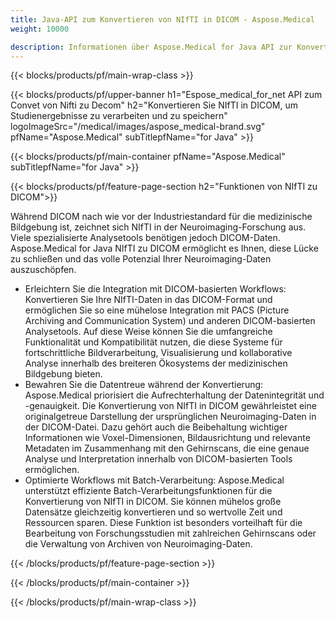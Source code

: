 ```yaml
---
title: Java-API zum Konvertieren von NIfTI in DICOM - Aspose.Medical
weight: 10000

description: Informationen über Aspose.Medical for Java API zur Konvertierung von NIfTI in DICOM
---
```


{{< blocks/products/pf/main-wrap-class >}}

{{< blocks/products/pf/upper-banner h1="Espose_medical_for_net API zum Convet von Nifti zu Decom" h2="Konvertieren Sie NIfTI in DICOM, um Studienergebnisse zu verarbeiten und zu speichern" logoImageSrc="/medical/images/aspose_medical-brand.svg" pfName="Aspose.Medical" subTitlepfName="for Java" >}}

{{< blocks/products/pf/main-container pfName="Aspose.Medical" subTitlepfName="for Java" >}}

{{< blocks/products/pf/feature-page-section h2="Funktionen von NIfTI zu DICOM">}}

<p>Während DICOM nach wie vor der Industriestandard für die medizinische Bildgebung ist, zeichnet sich NIfTI in der Neuroimaging-Forschung aus. Viele spezialisierte Analysetools benötigen jedoch DICOM-Daten. Aspose.Medical for Java NIfTI zu DICOM ermöglicht es Ihnen, diese Lücke zu schließen und das volle Potenzial Ihrer Neuroimaging-Daten auszuschöpfen.</p>

<ul>
<li>Erleichtern Sie die Integration mit DICOM-basierten Workflows: Konvertieren Sie Ihre NIfTI-Daten in das DICOM-Format und ermöglichen Sie so eine mühelose Integration mit PACS (Picture Archiving and Communication System) und anderen DICOM-basierten Analysetools. Auf diese Weise können Sie die umfangreiche Funktionalität und Kompatibilität nutzen, die diese Systeme für fortschrittliche Bildverarbeitung, Visualisierung und kollaborative Analyse innerhalb des breiteren Ökosystems der medizinischen Bildgebung bieten.</li>
<li>Bewahren Sie die Datentreue während der Konvertierung: Aspose.Medical priorisiert die Aufrechterhaltung der Datenintegrität und -genauigkeit. Die Konvertierung von NIfTI in DICOM gewährleistet eine originalgetreue Darstellung der ursprünglichen Neuroimaging-Daten in der DICOM-Datei. Dazu gehört auch die Beibehaltung wichtiger Informationen wie Voxel-Dimensionen, Bildausrichtung und relevante Metadaten im Zusammenhang mit den Gehirnscans, die eine genaue Analyse und Interpretation innerhalb von DICOM-basierten Tools ermöglichen.</li>
<li>Optimierte Workflows mit Batch-Verarbeitung: Aspose.Medical unterstützt effiziente Batch-Verarbeitungsfunktionen für die Konvertierung von NIfTI in DICOM. Sie können mühelos große Datensätze gleichzeitig konvertieren und so wertvolle Zeit und Ressourcen sparen. Diese Funktion ist besonders vorteilhaft für die Bearbeitung von Forschungsstudien mit zahlreichen Gehirnscans oder die Verwaltung von Archiven von Neuroimaging-Daten.</li>
</ul>

{{< /blocks/products/pf/feature-page-section >}}

{{< /blocks/products/pf/main-container >}}

{{< /blocks/products/pf/main-wrap-class >}}